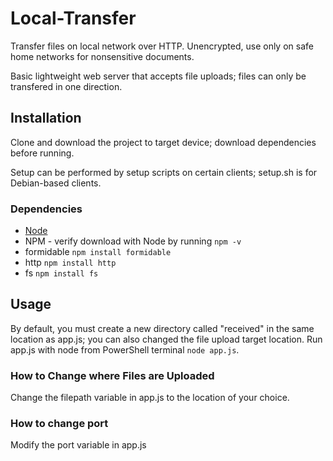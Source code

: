 # Local-Transfer

Transfer files on local network over HTTP.  Unencrypted, use only on safe home networks for nonsensitive documents.

Basic lightweight web server that accepts file uploads; files can only be transfered in one direction.

## Installation

Clone and download the project to target device; download dependencies before running.

Setup can be performed by setup scripts on certain clients; setup.sh is for Debian-based clients.

### Dependencies

- [Node](https://nodejs.org/en/download/)
- NPM - verify download with Node by running ```npm -v```
- formidable ```npm install formidable```
- http ```npm install http```
- fs ```npm install fs```

## Usage

By default, you must create a new directory called "received" in the same location as app.js; you can also changed the file upload target location.  Run app.js with node from PowerShell terminal ```node app.js```.

### How to Change where Files are Uploaded

Change the filepath variable in app.js to the location of your choice.

### How to change port

Modify the port variable in app.js

